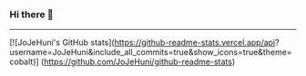 ### Hi there 👋

---

[![JoJeHuni's GitHub stats](https://github-readme-stats.vercel.app/api?
username=JoJeHuni&include_all_commits=true&show_icons=true&theme=cobalt)]
(https://github.com/JoJeHuni/github-readme-stats)

<!--
**JoJeHuni/JoJeHuni** is a ✨ _special_ ✨ repository because its `README.md` (this file) appears on your GitHub profile.

Here are some ideas to get you started:

- 🔭 I’m currently working on ...
- 🌱 I’m currently learning ...
- 👯 I’m looking to collaborate on ...
- 🤔 I’m looking for help with ...
- 💬 Ask me about ...
- 📫 How to reach me: ...
- 😄 Pronouns: ...
- ⚡ Fun fact: ...
-->
